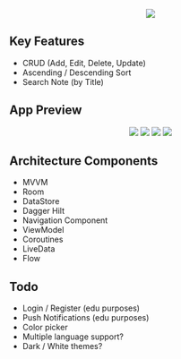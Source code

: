 
<p align="center">
  <img src="https://sun9-63.userapi.com/impg/Imeej4G91anXzIqc5RSpwUDnjKsIDiHgIuQmuA/38q9Xu3WHDE.jpg?size=1024x500&quality=95&sign=f541f3c9bfba6b9c1beb66d648165e3b&type=album">
</p>

## Key Features

- CRUD (Add, Edit, Delete, Update)
- Ascending / Descending Sort
- Search Note (by Title)

## App Preview

<p align="center">
  <img src="https://user-images.githubusercontent.com/85331232/156969726-2fc7696d-1c97-4d5f-aede-68af1c464b34.jpg">
  <img src="https://user-images.githubusercontent.com/85331232/156969721-a608efe4-3356-445d-8285-ed9584906a4e.jpg">
  <img src="https://user-images.githubusercontent.com/85331232/156969727-815dd748-1775-47ce-aad3-0c35f4d82242.jpg">
  <img src="https://user-images.githubusercontent.com/85331232/156969728-1c420cbc-cb9e-440e-8762-204bd90a10c8.jpg">
</p>

## Architecture Components

- MVVM
- Room
- DataStore
- Dagger Hilt
- Navigation Component
- ViewModel
- Coroutines
- LiveData
- Flow


## Todo

- Login / Register (edu purposes)
- Push Notifications (edu purposes)
- Color picker
- Multiple language support?
- Dark / White themes?
